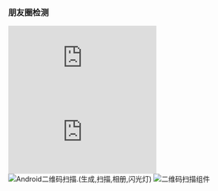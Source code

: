### 朋友圈检测
![Android添加Action按钮](https://www.w3cschool.cn/android_training_course/android_training_course-i9vr27dr.html)
![Android 8种对话框（Dialog）使用方法汇总](https://www.cnblogs.com/gzdaijie/p/5222191.html)
![Android二维码扫描.(生成,扫描,相册,闪光灯)](https://www.jianshu.com/p/105abad839bd)
![二维码扫描组件](https://github.com/journeyapps/zxing-android-embedded)
